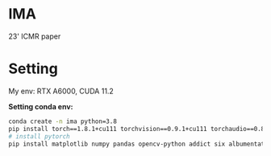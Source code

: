 # IMA
23' ICMR paper

# Setting
My env: RTX A6000, CUDA 11.2


<b> Setting conda env: </b>

```bash
conda create -n ima python=3.8
pip install torch==1.8.1+cu111 torchvision==0.9.1+cu111 torchaudio==0.8.1 -f https://download.pytorch.org/whl/torch_stable.html
# install pytorch
pip install matplotlib numpy pandas opencv-python addict six albumentations==0.4.1 terminaltables pillow scipy h5py tensorboard
```
